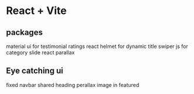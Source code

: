 # React + Vite

## packages

material ui for testimonial ratings
react helmet for dynamic title
swiper js for category slide
react parallax

## Eye catching ui

fixed navbar 
shared heading
perallax image in featured